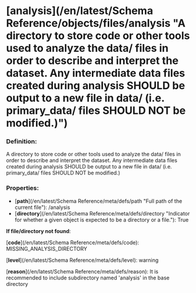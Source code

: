 # [analysis](/en/latest/Schema Reference/objects/files/analysis "A directory to store code or other tools used to analyze the data/ files in order to describe and interpret the dataset. Any intermediate data files created during analysis SHOULD be output to a new file in data/ \(i.e. primary_data/ files SHOULD NOT be modified.\)")

### Definition:

A directory to store code or other tools used to analyze the data/ files in order to describe and interpret the dataset. Any intermediate data files created during analysis SHOULD be output to a new file in data/ \(i.e. primary_data/ files SHOULD NOT be modified.\)

### Properties:

- [**path**](/en/latest/Schema Reference/meta/defs/path "Full path of the current file"): /analysis
- [**directory**](/en/latest/Schema Reference/meta/defs/directory "Indicator for whether a given object is expected to be a directory or a file."): True

**If file/directory not found**:

[**code**](/en/latest/Schema Reference/meta/defs/code): MISSING_ANALYSIS_DIRECTORY

[**level**](/en/latest/Schema Reference/meta/defs/level): warning

[**reason**](/en/latest/Schema Reference/meta/defs/reason): It is recommended to include subdirectory named 'analysis' in the base directory